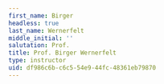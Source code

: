 ```yaml
---
first_name: Birger
headless: true
last_name: Wernerfelt
middle_initial: ''
salutation: Prof.
title: Prof. Birger Wernerfelt
type: instructor
uid: df986c6b-c6c5-54e9-44fc-48361eb79870
---
```

